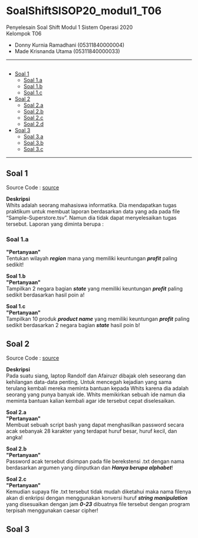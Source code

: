 # SoalShiftSISOP20_modul1_T06
Penyelesain Soal Shift Modul 1 Sistem Operasi 2020\
Kelompok T06
  * Donny Kurnia Ramadhani (05311840000004)
  * Made Krisnanda Utama (05311840000033)
  
---
## 
* [Soal 1](#soal-1)
  * [Soal 1.a](#soal1-1a)
  * [Soal 1.b](#soal1-1b)
  * [Soal 1.c](#soal1-1c)
* [Soal 2](#soal-2)
  * [Soal 2.a](#soal2-2a)
  * [Soal 2.b](#soal2-2b)
  * [Soal 2.c](#soal2-2c)
  * [Soal 2.d](#soal2-2d)
* [Soal 3](#soal-3)
  * [Soal 3.a](#soal3-3a)
  * [Soal 3.b](#soal3-3b)
  * [Soal 3.c](#soal3-3c)
---

## Soal 1
Source Code : [source](https://github.com/naminai/SoalShiftSISOP20_modul1_T06/tree/master/soal1)

**Deskripsi**\
Whits adalah seorang mahasiswa informatika. Dia mendapatkan tugas praktikum untuk membuat laporan berdasarkan data yang ada pada file “Sample-Superstore.tsv”. Namun dia tidak dapat menyelesaikan tugas tersebut. Laporan yang diminta berupa :

### Soal 1.a
 **"Pertanyaan"**\
Tentukan wilayah ***region*** mana yang memiliki keuntungan ***profit*** paling sedikit!

**Soal 1.b**\
 **"Pertanyaan"**\
Tampilkan 2 negara bagian ***state*** yang memiliki keuntungan ***profit*** paling sedikit berdasarkan hasil poin a!

**Soal 1.c**\
 **"Pertanyaan"**\
Tampilkan 10 produk ***product name*** yang memiliki keuntungan ***profit*** paling sedikit berdasarkan 2 negara bagian ***state***      hasil poin b!

## Soal 2
Source Code : [source](https://github.com/naminai/SoalShiftSISOP20_modul1_T06/tree/master/soal2)

**Deskripsi**\
Pada suatu siang, laptop Randolf dan Afairuzr dibajak oleh seseorang dan kehilangan data-data penting. Untuk mencegah kejadian yang sama terulang kembali mereka meminta bantuan kepada Whits karena dia adalah seorang yang punya banyak ide. Whits memikirkan sebuah ide namun dia meminta bantuan kalian kembali agar ide tersebut cepat diselesaikan.

**Soal 2.a**\
 **"Pertanyaan"**\
 Membuat sebuah script bash yang dapat menghasilkan password secara acak sebanyak 28 karakter yang terdapat huruf besar, huruf kecil,  dan angka!
 
**Soal 2.b**\
 **"Pertanyaan"**\
 Password acak tersebut disimpan pada file berekstensi .txt dengan nama berdasarkan argumen yang diinputkan dan ***Hanya berupa alphabet***!
 
**Soal 2.c**\
 **"Pertanyaan"**\
 Kemudian supaya file .txt tersebut tidak mudah diketahui maka nama filenya akan di enkripsi dengan menggunakan konversi huruf ***string manipulation*** yang disesuaikan dengan jam ***0-23*** dibuatnya file tersebut dengan program terpisah menggunakan caesar cipher!
 
## Soal 3

 
 
 



